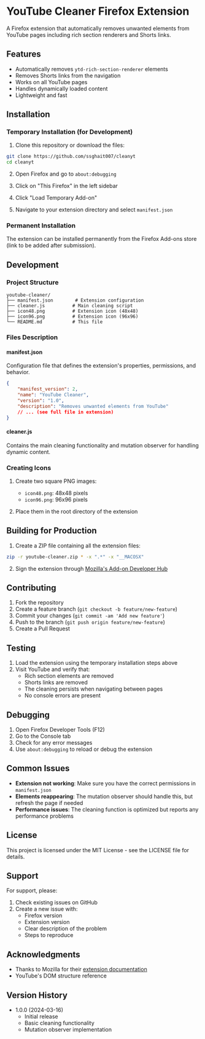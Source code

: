 # YouTube Cleaner Firefox Extension

A Firefox extension that automatically removes unwanted elements from YouTube pages including rich section renderers and Shorts links.

## Features

- Automatically removes `ytd-rich-section-renderer` elements
- Removes Shorts links from the navigation
- Works on all YouTube pages
- Handles dynamically loaded content
- Lightweight and fast

## Installation

### Temporary Installation (for Development)

1. Clone this repository or download the files:
```bash
git clone https://github.com/ssghait007/cleanyt
cd cleanyt
```

2. Open Firefox and go to `about:debugging`

3. Click on "This Firefox" in the left sidebar

4. Click "Load Temporary Add-on"

5. Navigate to your extension directory and select `manifest.json`

### Permanent Installation

The extension can be installed permanently from the Firefox Add-ons store (link to be added after submission).

## Development

### Project Structure

```
youtube-cleaner/
├── manifest.json        # Extension configuration
├── cleaner.js          # Main cleaning script
├── icon48.png          # Extension icon (48x48)
├── icon96.png          # Extension icon (96x96)
└── README.md           # This file
```

### Files Description

#### manifest.json
Configuration file that defines the extension's properties, permissions, and behavior.

```json
{
    "manifest_version": 2,
    "name": "YouTube Cleaner",
    "version": "1.0",
    "description": "Removes unwanted elements from YouTube"
    // ... (see full file in extension)
}
```

#### cleaner.js
Contains the main cleaning functionality and mutation observer for handling dynamic content.

### Creating Icons

1. Create two square PNG images:
   - `icon48.png`: 48x48 pixels
   - `icon96.png`: 96x96 pixels

2. Place them in the root directory of the extension

## Building for Production

1. Create a ZIP file containing all the extension files:
```bash
zip -r youtube-cleaner.zip * -x ".*" -x "__MACOSX"
```

2. Sign the extension through [Mozilla's Add-on Developer Hub](https://addons.mozilla.org/developers/)

## Contributing

1. Fork the repository
2. Create a feature branch (`git checkout -b feature/new-feature`)
3. Commit your changes (`git commit -am 'Add new feature'`)
4. Push to the branch (`git push origin feature/new-feature`)
5. Create a Pull Request

## Testing

1. Load the extension using the temporary installation steps above
2. Visit YouTube and verify that:
   - Rich section elements are removed
   - Shorts links are removed
   - The cleaning persists when navigating between pages
   - No console errors are present

## Debugging

1. Open Firefox Developer Tools (F12)
2. Go to the Console tab
3. Check for any error messages
4. Use `about:debugging` to reload or debug the extension

## Common Issues

- **Extension not working**: Make sure you have the correct permissions in `manifest.json`
- **Elements reappearing**: The mutation observer should handle this, but refresh the page if needed
- **Performance issues**: The cleaning function is optimized but reports any performance problems

## License

This project is licensed under the MIT License - see the LICENSE file for details.

## Support

For support, please:
1. Check existing issues on GitHub
2. Create a new issue with:
   - Firefox version
   - Extension version
   - Clear description of the problem
   - Steps to reproduce

## Acknowledgments

- Thanks to Mozilla for their [extension documentation](https://developer.mozilla.org/en-US/docs/Mozilla/Add-ons)
- YouTube's DOM structure reference

## Version History

- 1.0.0 (2024-03-16)
  - Initial release
  - Basic cleaning functionality
  - Mutation observer implementation